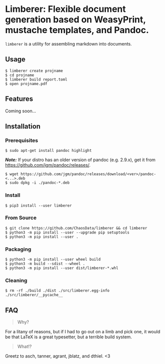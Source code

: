# Limberer: Flexible document generation based on WeasyPrint, mustache templates, and Pandoc.

`limberer` is a utility for assembling markdown into documents.

## Usage

```
$ limberer create projname
$ cd projname
$ limberer build report.toml
$ open projname.pdf
```

## Features

Coming soon...

## Installation

### Prerequisites

```
$ sudo apt-get install pandoc highlight
```

***Note:*** If your distro has an older version of pandoc (e.g. 2.9.x), get it from <https://github.com/jgm/pandoc/releases/>.

```
$ wget https://github.com/jgm/pandoc/releases/download/<ver>/pandoc-<...>.deb
$ sudo dpkg -i ./pandoc-*.deb
```

### Install

```
$ pip3 install --user limberer
```

### From Source

```
$ git clone https://github.com/ChaosData/limberer && cd limberer
$ python3 -m pip install --user --upgrade pip setuptools
$ python3 -m pip install --user .
```

### Packaging

```
$ python3 -m pip install --user wheel build
$ python3 -m build --sdist --wheel .
$ python3 -m pip install --user dist/limberer-*.whl
```

### Cleaning

```
$ rm -rf ./build ./dist ./src/limberer.egg-info ./src/limberer/__pycache__
```

## FAQ

> Why?

For a litany of reasons, but if I had to go out on a limb and pick one, it
would be that LaTeX is a great typesetter, but a terrible build system.

> What!?

Greetz to asch, tanner, agrant, jblatz, and dthiel. <3
